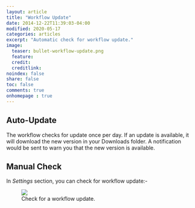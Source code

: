 ```yaml
---
layout: article
title: "Workflow Update"
date: 2014-12-22T11:39:03-04:00
modified: 2020-05-17
categories: articles
excerpt: "Automatic check for workflow update."
image:
  teaser: bullet-workflow-update.png
  feature:
  credit:
  creditlink:
noindex: false
share: false
toc: false
comments: true
onhomepage : true
---
```



## Auto-Update

The workflow checks for update once per day.
If an update is available, it will download the new version in your Downloads folder.
A notification would be sent to warn you that the new version is available.

## Manual Check

In *Settings* section, you can check for workflow update:-

<figure>
	<img src="{{ site.url }}/images/workflow-update1.jpg"></a>
	<figcaption>Check for a workflow update.</figcaption>
</figure>

